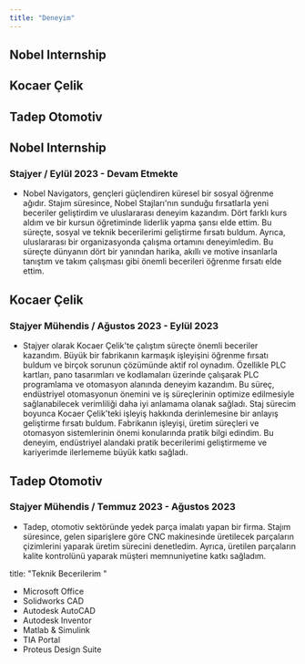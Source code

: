 ```yaml
---
title: "Deneyim"
---
```

## Nobel Internship
## Kocaer Çelik 
## Tadep Otomotiv


## Nobel Internship
### Stajyer / Eylül 2023 - Devam Etmekte
+ Nobel Navigators, gençleri güçlendiren küresel bir sosyal öğrenme ağıdır. Stajım süresince, Nobel Stajları'nın sunduğu fırsatlarla yeni beceriler geliştirdim ve uluslararası deneyim kazandım. Dört farklı kurs aldım ve bir kursun öğretiminde liderlik yapma şansı elde ettim. Bu süreçte, sosyal ve teknik becerilerimi geliştirme fırsatı buldum. Ayrıca, uluslararası bir organizasyonda çalışma ortamını deneyimledim. Bu süreçte dünyanın dört bir yanından harika, akıllı ve motive insanlarla tanıştım ve takım çalışması gibi önemli becerileri öğrenme fırsatı elde ettim.

## Kocaer Çelik 
### Stajyer Mühendis / Ağustos 2023 - Eylül 2023
+ Stajyer olarak Kocaer Çelik'te çalıştım süreçte önemli beceriler kazandım. Büyük bir fabrikanın karmaşık işleyişini öğrenme fırsatı buldum ve birçok sorunun çözümünde aktif rol oynadım. Özellikle PLC kartları, pano tasarımları ve kodlamaları üzerinde çalışarak PLC programlama ve otomasyon alanında deneyim kazandım. Bu süreç, endüstriyel otomasyonun önemini ve iş süreçlerinin optimize edilmesiyle sağlanabilecek verimliliği daha iyi anlamama olanak sağladı.
Staj sürecim boyunca Kocaer Çelik'teki işleyiş hakkında derinlemesine bir anlayış geliştirme fırsatı buldum. Fabrikanın işleyişi, üretim süreçleri ve otomasyon sistemlerinin önemi konularında pratik bilgi edindim. Bu deneyim, endüstriyel alandaki pratik becerilerimi geliştirmeme ve kariyerimde ilerlememe büyük katkı sağladı.
  
## Tadep Otomotiv
### Stajyer Mühendis / Temmuz 2023 - Ağustos 2023 
+ Tadep, otomotiv sektöründe yedek parça imalatı yapan bir firma. Stajım süresince, gelen siparişlere göre CNC makinesinde üretilecek parçaların çizimlerini yaparak üretim sürecini denetledim. Ayrıca, üretilen parçaların kalite kontrolünü yaparak müşteri memnuniyetine katkı sağladım.



title: "Teknik Becerilerim "
  + Microsoft Office 
  + Solidworks CAD
  + Autodesk AutoCAD 
  + Autodesk Inventor 
  + Matlab & Simulink
  + TIA Portal 
  + Proteus Design Suite

